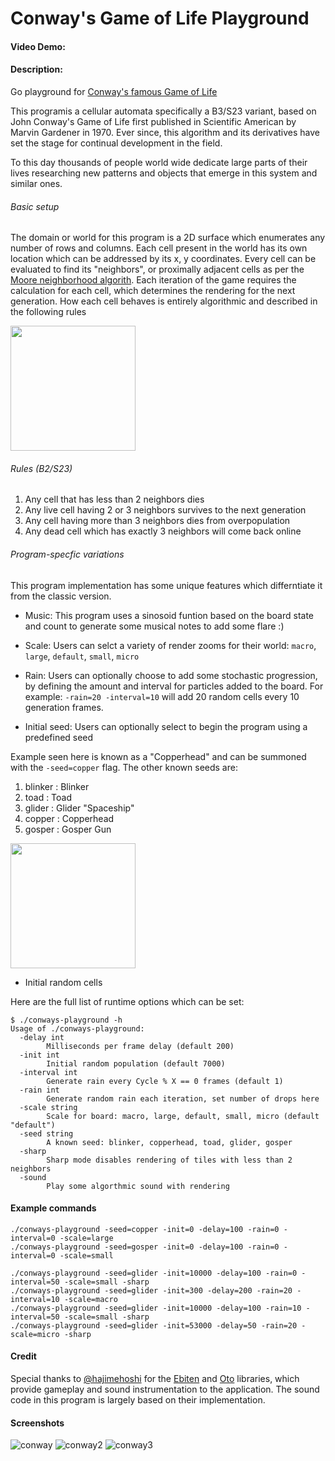 # Conway's Game of Life Playground

#### Video Demo:

#### Description:
Go playground for [Conway's famous Game of Life](https://en.wikipedia.org/wiki/Conway%27s_Game_of_Life)

This programis a cellular automata specifically a B3/S23 variant, based on John Conway's Game of Life first published
in Scientific American by Marvin Gardener in 1970. Ever since, this algorithm and its derivatives have set the stage
for continual development in the field.

To this day thousands of people world wide dedicate large parts of their lives researching new patterns and objects
that emerge in this system and similar ones.

###### Basic setup
The domain or world for this program is a 2D surface which enumerates any number of rows and columns.
Each cell present in the world has its own location which can be addressed by its x, y coordinates.
Every cell can be evaluated to find its "neighbors", or proximally adjacent cells as per the
[Moore neighborhood algorith](https://en.wikipedia.org/wiki/Moore_neighborhood).
Each iteration of the game requires the calculation for each cell, which determines the rendering for the next generation.
How each cell behaves is entirely algorithmic and described in the following rules

<img src="https://user-images.githubusercontent.com/2376084/145755988-9806cfa4-724d-40ce-aaff-ef750ba5864b.png" width="200" />

###### Rules (B2/S23)

1. Any cell that has less than 2 neighbors dies
2. Any live cell having 2 or 3 neighbors survives to the next generation
3. Any cell having more than 3 neighbors dies from overpopulation
4. Any dead cell which has exactly 3 neighbors will come back online

###### Program-specfic variations

This program implementation has some unique features which differntiate it from the classic version.

- Music: This program uses a sinosoid funtion based on the board state and count to generate some musical notes to add some flare :)

- Scale: Users can selct a variety of render zooms for their world: `macro`, `large`, `default`, `small`, `micro`

- Rain:
Users can optionally choose to add some stochastic progression, by defining the amount and interval for particles added to the board.
For example:  `-rain=20 -interval=10` will add 20 random cells every 10 generation frames.

- Initial seed:
Users can optionally select to begin the program using a predefined seed

Example seen here is known as a "Copperhead" and can be summoned with the `-seed=copper` flag. The other known seeds are:
1. blinker : Blinker
2. toad    : Toad
3. glider  : Glider "Spaceship"
4. copper  : Copperhead
5. gosper  : Gosper Gun


<img src="https://user-images.githubusercontent.com/2376084/145757037-f3f51561-4161-4ecb-9f59-e4c28271fbba.png" width="200" />


- Initial random cells

Here are the full list of runtime options which can be set:
```
$ ./conways-playground -h
Usage of ./conways-playground:
  -delay int
    	Milliseconds per frame delay (default 200)
  -init int
    	Initial random population (default 7000)
  -interval int
    	Generate rain every Cycle % X == 0 frames (default 1)
  -rain int
    	Generate random rain each iteration, set number of drops here
  -scale string
    	Scale for board: macro, large, default, small, micro (default "default")
  -seed string
    	A known seed: blinker, copperhead, toad, glider, gosper
  -sharp
    	Sharp mode disables rendering of tiles with less than 2 neighbors
  -sound
        Play some algorthmic sound with rendering
```

#### Example commands
```
./conways-playground -seed=copper -init=0 -delay=100 -rain=0 -interval=0 -scale=large
./conways-playground -seed=gosper -init=0 -delay=100 -rain=0 -interval=0 -scale=small

./conways-playground -seed=glider -init=10000 -delay=100 -rain=0 -interval=50 -scale=small -sharp
./conways-playground -seed=glider -init=300 -delay=200 -rain=20 -interval=10 -scale=macro
./conways-playground -seed=glider -init=10000 -delay=100 -rain=10 -interval=50 -scale=small -sharp
./conways-playground -seed=glider -init=53000 -delay=50 -rain=20 -scale=micro -sharp
```
#### Credit
Special thanks to [@hajimehoshi](https://github.com/hajimehoshi/) for the [Ebiten](https://github.com/hajimehoshi/ebiten) and [Oto](https://github.com/hajimehoshi/oto) libraries, which provide gameplay and sound instrumentation to the application.
The sound code in this program is largely based on their implementation.



#### Screenshots
![conway](https://user-images.githubusercontent.com/2376084/145700265-78212588-cbfe-4f20-863a-1c0d54d3aab6.png)
![conway2](https://user-images.githubusercontent.com/2376084/145700266-db68d42b-82a6-489b-95aa-9ede801b6c62.png)
![conway3](https://user-images.githubusercontent.com/2376084/145700267-abcc4433-e47e-4a04-a496-b25ed4f86034.png)
